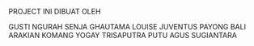 PROJECT INI DIBUAT OLEH

<a>GUSTI NGURAH SENJA GHAUTAMA</a>
<a>LOUISE JUVENTUS PAYONG BALI ARAKIAN</a>
<a>KOMANG YOGAY TRISAPUTRA</a>
<a>PUTU AGUS SUGIANTARA</a>



